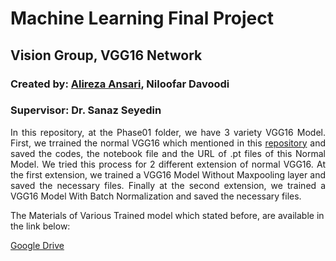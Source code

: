 # Machine Learning  Final Project
## Vision Group, VGG16 Network
### Created by: <a href = "https://www.linkedin.com/in/alireza-ansaree/" target = "_self">Alireza Ansari</a>, Niloofar Davoodi
### Supervisor: Dr. Sanaz Seyedin


<p align="justify">In this repository, at the Phase01 folder, we have 3 variety VGG16 Model. First, we trrained the normal VGG16 which mentioned in this                                      <a href = "https://github.com/huyvnphan/PyTorch_CIFAR10/tree/master" target = "_self">repository</a>
 and saved the codes, the notebook file and the URL of .pt files of this Normal Model. We tried this process for 2 different extension of normal VGG16. At the first extension, we trained a VGG16 Model Without Maxpooling layer and saved the necessary files. Finally at the second extension, we trained a VGG16 Model With Batch Normalization and saved the necessary files.</p>

The Materials of Various Trained model which stated before, are available in the link below:

<a href = "https://drive.google.com/drive/folders/10c0tpzd3iDLfBl0Giw5C4Kkr3CMRMMvd?usp=sharing" target = "_self">Google Drive</a>
